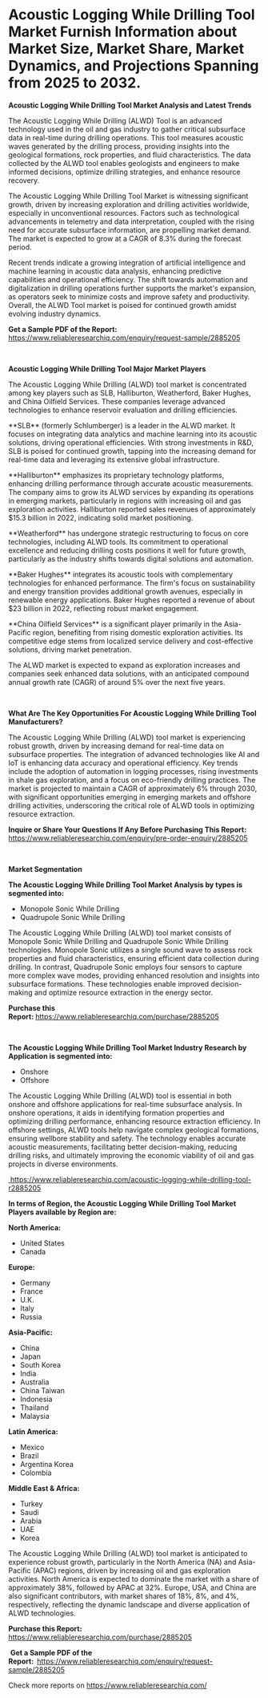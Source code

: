 <p><h1>Acoustic Logging While Drilling Tool Market Furnish Information about Market Size, Market Share, Market Dynamics, and Projections Spanning from 2025 to 2032.</h1></p><p><strong>Acoustic Logging While Drilling Tool Market Analysis and Latest Trends</strong></p>
<p><p>The Acoustic Logging While Drilling (ALWD) Tool is an advanced technology used in the oil and gas industry to gather critical subsurface data in real-time during drilling operations. This tool measures acoustic waves generated by the drilling process, providing insights into the geological formations, rock properties, and fluid characteristics. The data collected by the ALWD tool enables geologists and engineers to make informed decisions, optimize drilling strategies, and enhance resource recovery.</p><p>The Acoustic Logging While Drilling Tool Market is witnessing significant growth, driven by increasing exploration and drilling activities worldwide, especially in unconventional resources. Factors such as technological advancements in telemetry and data interpretation, coupled with the rising need for accurate subsurface information, are propelling market demand. The market is expected to grow at a CAGR of 8.3% during the forecast period. </p><p>Recent trends indicate a growing integration of artificial intelligence and machine learning in acoustic data analysis, enhancing predictive capabilities and operational efficiency. The shift towards automation and digitalization in drilling operations further supports the market's expansion, as operators seek to minimize costs and improve safety and productivity. Overall, the ALWD Tool market is poised for continued growth amidst evolving industry dynamics.</p></p>
<p><strong>Get a Sample PDF of the Report:&nbsp;</strong> <a href="https://www.reliableresearchiq.com/enquiry/request-sample/2885205?utm_campaign=3026&utm_medium=2&utm_source=Github&utm_content=ia&utm_term=13032025&utm_id=acoustic-logging-while-drilling-tool">https://www.reliableresearchiq.com/enquiry/request-sample/2885205</a></p>
<p>&nbsp;</p>
<p><strong>Acoustic Logging While Drilling Tool Major Market Players</strong></p>
<p><p>The Acoustic Logging While Drilling (ALWD) tool market is concentrated among key players such as SLB, Halliburton, Weatherford, Baker Hughes, and China Oilfield Services. These companies leverage advanced technologies to enhance reservoir evaluation and drilling efficiencies.</p><p>**SLB** (formerly Schlumberger) is a leader in the ALWD market. It focuses on integrating data analytics and machine learning into its acoustic solutions, driving operational efficiencies. With strong investments in R&D, SLB is poised for continued growth, tapping into the increasing demand for real-time data and leveraging its extensive global infrastructure.</p><p>**Halliburton** emphasizes its proprietary technology platforms, enhancing drilling performance through accurate acoustic measurements. The company aims to grow its ALWD services by expanding its operations in emerging markets, particularly in regions with increasing oil and gas exploration activities. Halliburton reported sales revenues of approximately $15.3 billion in 2022, indicating solid market positioning.</p><p>**Weatherford** has undergone strategic restructuring to focus on core technologies, including ALWD tools. Its commitment to operational excellence and reducing drilling costs positions it well for future growth, particularly as the industry shifts towards digital solutions and automation.</p><p>**Baker Hughes** integrates its acoustic tools with complementary technologies for enhanced performance. The firm's focus on sustainability and energy transition provides additional growth avenues, especially in renewable energy applications. Baker Hughes reported a revenue of about $23 billion in 2022, reflecting robust market engagement.</p><p>**China Oilfield Services** is a significant player primarily in the Asia-Pacific region, benefiting from rising domestic exploration activities. Its competitive edge stems from localized service delivery and cost-effective solutions, driving market penetration.</p><p>The ALWD market is expected to expand as exploration increases and companies seek enhanced data solutions, with an anticipated compound annual growth rate (CAGR) of around 5% over the next five years.</p></p>
<p>&nbsp;</p>
<p><strong>What Are The Key Opportunities For Acoustic Logging While Drilling Tool Manufacturers?</strong></p>
<p><p>The Acoustic Logging While Drilling (ALWD) tool market is experiencing robust growth, driven by increasing demand for real-time data on subsurface properties. The integration of advanced technologies like AI and IoT is enhancing data accuracy and operational efficiency. Key trends include the adoption of automation in logging processes, rising investments in shale gas exploration, and a focus on eco-friendly drilling practices. The market is projected to maintain a CAGR of approximately 6% through 2030, with significant opportunities emerging in emerging markets and offshore drilling activities, underscoring the critical role of ALWD tools in optimizing resource extraction.</p></p>
<p><strong>Inquire or Share Your Questions If Any Before Purchasing This Report:</strong> <a href="https://www.reliableresearchiq.com/enquiry/pre-order-enquiry/2885205?utm_campaign=3026&utm_medium=2&utm_source=Github&utm_content=ia&utm_term=13032025&utm_id=acoustic-logging-while-drilling-tool">https://www.reliableresearchiq.com/enquiry/pre-order-enquiry/2885205</a></p>
<p>&nbsp;</p>
<p><strong>Market Segmentation</strong></p>
<p><strong>The Acoustic Logging While Drilling Tool Market Analysis by types is segmented into:</strong></p>
<p><ul><li>Monopole Sonic While Drilling</li><li>Quadrupole Sonic While Drilling</li></ul></p>
<p><p>The Acoustic Logging While Drilling (ALWD) tool market consists of Monopole Sonic While Drilling and Quadrupole Sonic While Drilling technologies. Monopole Sonic utilizes a single sound wave to assess rock properties and fluid characteristics, ensuring efficient data collection during drilling. In contrast, Quadrupole Sonic employs four sensors to capture more complex wave modes, providing enhanced resolution and insights into subsurface formations. These technologies enable improved decision-making and optimize resource extraction in the energy sector.</p></p>
<p><strong>Purchase this Report:&nbsp;</strong><a href="https://www.reliableresearchiq.com/purchase/2885205?utm_campaign=3026&utm_medium=2&utm_source=Github&utm_content=ia&utm_term=13032025&utm_id=acoustic-logging-while-drilling-tool">https://www.reliableresearchiq.com/purchase/2885205</a></p>
<p>&nbsp;</p>
<p><strong>The Acoustic Logging While Drilling Tool Market Industry Research by Application is segmented into:</strong></p>
<p><ul><li>Onshore</li><li>Offshore</li></ul></p>
<p><p>The Acoustic Logging While Drilling (ALWD) tool is essential in both onshore and offshore applications for real-time subsurface analysis. In onshore operations, it aids in identifying formation properties and optimizing drilling performance, enhancing resource extraction efficiency. In offshore settings, ALWD tools help navigate complex geological formations, ensuring wellbore stability and safety. The technology enables accurate acoustic measurements, facilitating better decision-making, reducing drilling risks, and ultimately improving the economic viability of oil and gas projects in diverse environments.</p></p>
<p><a href="https://www.reliableresearchiq.com/acoustic-logging-while-drilling-tool-r2885205?utm_campaign=3026&utm_medium=2&utm_source=Github&utm_content=ia&utm_term=13032025&utm_id=acoustic-logging-while-drilling-tool">&nbsp;https://www.reliableresearchiq.com/acoustic-logging-while-drilling-tool-r2885205</a></p>
<p><strong>In terms of Region, the Acoustic Logging While Drilling Tool Market Players available by Region are:</strong></p>
<p>
    <p> <strong> North America: </strong>
        <ul>
            <li>United States</li>
            <li>Canada</li>
        </ul>
        </p> 
    <p> <strong> Europe: </strong>
        <ul>
            <li>Germany</li>
            <li>France</li>
            <li>U.K.</li>
            <li>Italy</li>
            <li>Russia</li>
        </ul>
        </p> 
    <p> <strong> Asia-Pacific: </strong>
        <ul>
            <li>China</li>
            <li>Japan</li>
            <li>South Korea</li>
            <li>India</li>
            <li>Australia</li>
            <li>China Taiwan</li>
            <li>Indonesia</li>
            <li>Thailand</li>
            <li>Malaysia</li>
        </ul>
        </p> 
    <p> <strong> Latin America: </strong>
        <ul>
            <li>Mexico</li>
            <li>Brazil</li>
            <li>Argentina Korea</li>
            <li>Colombia</li>
        </ul>
        </p> 
    <p> <strong> Middle East & Africa: </strong>
        <ul>
            <li>Turkey</li>
            <li>Saudi</li>
            <li>Arabia</li>
            <li>UAE</li>
            <li>Korea</li>
        </ul>
    </p>
    </p>
<p><p>The Acoustic Logging While Drilling (ALWD) tool market is anticipated to experience robust growth, particularly in the North America (NA) and Asia-Pacific (APAC) regions, driven by increasing oil and gas exploration activities. North America is expected to dominate the market with a share of approximately 38%, followed by APAC at 32%. Europe, USA, and China are also significant contributors, with market shares of 18%, 8%, and 4%, respectively, reflecting the dynamic landscape and diverse application of ALWD technologies.</p></p>
<p><strong>Purchase this Report: </strong><a href="https://www.reliableresearchiq.com/purchase/2885205?utm_campaign=3026&utm_medium=2&utm_source=Github&utm_content=ia&utm_term=13032025&utm_id=acoustic-logging-while-drilling-tool">https://www.reliableresearchiq.com/purchase/2885205</a></p>
<p>&nbsp;<strong>Get a Sample PDF of the Report:&nbsp;&nbsp;</strong><a href="https://www.reliableresearchiq.com/enquiry/request-sample/2885205?utm_campaign=3026&utm_medium=2&utm_source=Github&utm_content=ia&utm_term=13032025&utm_id=acoustic-logging-while-drilling-tool">https://www.reliableresearchiq.com/enquiry/request-sample/2885205</a></p>
<p><strong></strong></p>
<p>Check more reports on <a href="https://www.reliableresearchiq.com/?utm_campaign=3026&utm_medium=2&utm_source=Github&utm_content=ia&utm_term=13032025&utm_id=acoustic-logging-while-drilling-tool">https://www.reliableresearchiq.com/</a></p>